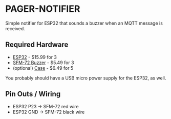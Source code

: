 # PAGER-NOTIFIER

Simple notifier for ESP32 that sounds a buzzer when an MQTT message is received.

## Required Hardware

* [ESP32](https://www.amazon.com/ESP-WROOM-32-Development-Microcontroller-Integrated-Compatible/dp/B08D5ZD528/) - $15.99 for 3
* [SFM-72 Buzzer](https://www.amazon.com/WEICHUANG-Active-Electronic-Buzzer-Continous/dp/B08SL2HH65/) - $5.49 for 3
* (optional) [Case](https://www.amazon.com/gp/product/B07Q11F7DS/) - $6.49 for 5

You probably should have a USB micro power supply for the ESP32, as well.

## Pin Outs / Wiring

* ESP32 P23 -> SFM-72 red wire
* ESP32 GND -> SFM-72 black wire

